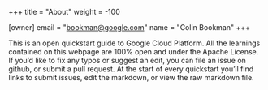+++
title = "About"
weight = -100

[owner]
  email = "bookman@google.com"
  name = "Colin Bookman"
+++

This is an open quickstart guide to Google Cloud Platform. All the learnings
contained on this webpage are 100% open and under the Apache License. If you’d
like to fix any typos or suggest an edit, you can file an issue on github, or
submit a pull request. At the start of every quickstart you’ll find links
to submit issues, edit the markdown, or view the raw markdown file.

